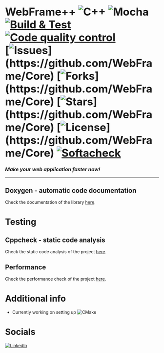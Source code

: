 # <span style="font-size: 1.25em;">WebFrame++  ![C++](https://img.shields.io/badge/c++-%2300599C.svg?&logo=c%2B%2B&logoColor=white) ![Mocha](https://img.shields.io/badge/-mocha-%238D6748?logo=mocha&logoColor=white)<br>[![Build & Test](https://github.com/WebFrame/Core/actions/workflows/build.yaml/badge.svg)](https://github.com/WebFrame/Core/actions/workflows/build.yaml) [![Code quality control](https://github.com/WebFrame/Core/actions/workflows/code_analysis.yaml/badge.svg?event=)](https://github.com/WebFrame/Core/actions/workflows/code_analysis.yaml)<br>[![Issues](https://img.shields.io/github/issues/WebFrame/Core?)](https://github.com/WebFrame/Core) [![Forks](https://img.shields.io/github/forks/WebFrame/Core?)](https://github.com/WebFrame/Core) [![Stars](https://img.shields.io/github/stars/WebFrame/Core?)](https://github.com/WebFrame/Core) [![License](https://img.shields.io/github/license/WebFrame/Core?)](https://github.com/WebFrame/Core) [![Softacheck](https://softacheck.com/app/repository/WebFrame/Core/badge)](https://softacheck.com/app/repository/WebFrame/Core/issues)</span>
### _Make your web application faster now!_
<hr>





## Doxygen - automatic code documentation
Check the documentation of the library [here](https://softacheck.com/app/docs/WebFrame/Core/).

# Testing
## Cppcheck - static code analysis
Check the static code analysis of the project [here](https://webframe.github.io/Core/codeql_report/).

## Performance
Check the performance check of the project [here](https://webframe.github.io/Core/report/).

# Additional info
- Currently working on setting up ![CMake](https://img.shields.io/badge/CMake-%23008FBA.svg?&logo=cmake&logoColor=while)

# Socials
[![LinkedIn](https://img.shields.io/badge/linkedin-%230077B5.svg?logo=linkedin&logoColor=white)](https://www.linkedin.com/in/alex-tsvetanov/)

<!--https://github.com/Ileriayo/markdown-badges-->
